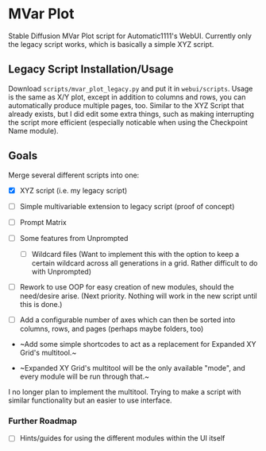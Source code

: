 # MVar Plot
Stable Diffusion MVar Plot script for Automatic1111's WebUI. Currently only the legacy script works, which is basically a simple XYZ script.

## Legacy Script Installation/Usage
Download `scripts/mvar_plot_legacy.py` and put it in `webui/scripts`.
Usage is the same as X/Y plot, except in addition to columns and rows, you can automatically produce multiple pages, too. Similar to the XYZ Script that already exists, but I did edit some extra things, such as making interrupting the script more efficient (especially noticable when using the Checkpoint Name module).

## Goals
Merge several different scripts into one:
- [x] XYZ script (i.e. my legacy script)
- [ ] Simple multivariable extension to legacy script (proof of concept)
- [ ] Prompt Matrix
- [ ] Some features from Unprompted
    - [ ] Wildcard files (Want to implement this with the option to keep a certain wildcard across all generations in a grid. Rather difficult to do with Unprompted)

- [ ] Rework to use OOP for easy creation of new modules, should the need/desire arise. (Next priority. Nothing will work in the new script until this is done.)

- [ ] Add a configurable number of axes which can then be sorted into columns, rows, and pages (perhaps maybe folders, too)

- ~Add some simple shortcodes to act as a replacement for Expanded XY Grid's multitool.~

- ~Expanded XY Grid's multitool will be the only available "mode", and every module will be run through that.~

I no longer plan to implement the multitool. Trying to make a script with similar functionality but an easier to use interface.

### Further Roadmap
- [ ] Hints/guides for using the different modules within the UI itself

